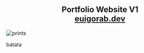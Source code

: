 <h2 align="center">Portfolio Website V1<br><a href="https://euigorab.netlify.app/">euigorab.dev</a></h2>

![prints](https://github.com/euigorab/my-portfolio-website-responsive/assets/79583334/4581e524-91d3-4379-8007-ec83388c0d9d)

batata

